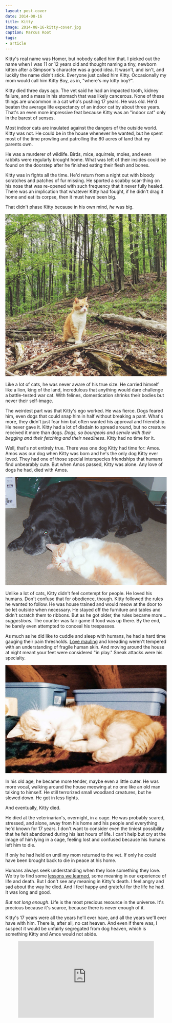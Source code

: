 ```yaml
---
layout: post-cover
date: 2014-08-16
title: Kitty
image: 2014-08-16-kitty-cover.jpg
caption: Marcus Root
tags:
- article
---
```


Kitty's real name was Homer, but nobody called him that. I picked out the name when I was 11 or 12 years old and thought naming a tiny, newborn kitten after a Simpson's character was a good idea. It wasn't, and isn't, and luckily the name didn't stick. Everyone just called him Kitty. Occasionally my mom would call him Kitty Boy, as in, "where's my kitty boy?".

Kitty died three days ago. The vet said he had an impacted tooth, kidney failure, and a mass in his stomach that was likely cancerous. None of these things are uncommon in a cat who's pushing 17 years. He was old. He'd beaten the average life expectancy of an indoor cat by about three years. That's an even more impressive feat because Kitty was an "indoor cat" only in the barest of senses.

Most indoor cats are insulated against the dangers of the outside world. Kitty was not. He could be in the house whenever he wanted, but he spent most of the time prowling and patrolling the 80 acres of land that my parents own.

He was a murderer of wildlife. Birds, mice, squirrels, moles, and even rabbits were regularly brought home. What was left of their insides could be found on the doorstep after he finished eating their flesh and bones.

Kitty was in fights all the time. He'd return from a night out with bloody scratches and patches of fur missing. He sported a scabby scar-thing on his nose that was re-opened with such frequency that it never fully healed. There was an implication that whatever Kitty had fought, if he didn't drag it home and eat its corpse, then it must have been big.

That didn't phase Kitty because in his own mind, *he* was big.

![](/assets/2014-08-16-kitty-woods.jpg)

Like a lot of cats, he was never aware of his true size. He carried himself like a lion, king of the land, incredulous that anything would dare challenge a battle-tested war cat. With felines, domestication shrinks their bodies but never their self-image.

The weirdest part was that Kitty's ego worked. He was fierce. Dogs feared him, even dogs that could snap him in half without breaking a pant. What's more, they didn't just fear him but often wanted his approval and friendship. He never gave it. Kitty had a lot of disdain to spread around, but no creature received it more than dogs. *Dogs, so bourgeois and servile with their begging and their fetching and their neediness*. Kitty had no time for it.

Well, that's not entirely true. There was one dog Kitty had time for: Amos. Amos was our dog when Kitty was born and he's the only dog Kitty ever loved. They had one of those special interspecies friendships that humans find unbearably cute. But when Amos passed, Kitty was alone. Any love of dogs he had, died with Amos.

![](/assets/2014-08-16-kitty-amos.jpg)

Unlike a lot of cats, Kitty didn't feel contempt for people. He loved his humans. Don't confuse that for obedience, though. Kitty followed the rules he wanted to follow. He was house trained and would meow at the door to be let outside when necessary. He stayed off the furniture and tables and didn't scratch them to ribbons. But as he got older, the rules became more… *suggestions*. The counter was fair game if food was up there. By the end, he barely even attempted to conceal his trespasses.

As much as he did like to cuddle and sleep with humans, he had a hard time gauging their pain thresholds. [Love mauling](http://theoatmeal.com/comics/kitty_pet) and kneading weren't tempered with an understanding of fragile human skin. And moving around the house at night meant your feet were considered "in play." Sneak attacks were his specialty.

![](/assets/2014-08-16-kitty-bed.jpg)

In his old age, he became more tender, maybe even a little cuter. He was more vocal, walking around the house meowing at no one like an old man talking to himself. He still terrorized small woodland creatures, but he slowed down. He got in less fights.

And eventually, Kitty died.

He died at the veterinarian's, overnight, in a cage. He was probably scared, stressed, and alone, away from his home and his people and everything he'd known for 17 years. I don't want to consider even the tiniest possibility that he felt abandoned during his last hours of life. I can't help but cry at the image of him lying in a cage, feeling lost and confused because his humans left him to die.

If only he had held on until my mom returned to the vet. If only he could have been brought back to die in peace at his home.

Humans always seek understanding when they lose something they love. We try to find some [lessons we learned](http://www.subtraction.com/2012/12/04/mister-president-rest-in-peace/), some meaning in our experience of life and death. But I don't see any meaning in Kitty's death. I feel angry and sad about the way he died. And I feel happy and grateful for the life he had. It was long and good.

*But not long enough*. Life is the most precious resource in the universe. It's precious because it's scarce, because there is never enough of it.

Kitty's 17 years were all the years he'll ever have, and all the years we'll ever have with him. There is, after all, no cat heaven. And even if there was, I suspect it would be unfairly segregated from dog heaven, which is something Kitty and Amos would not abide.

<figure class="img-wide">
	<style>
.embed-container { position: relative; padding-bottom: 56.25%; height: 0; overflow: hidden; max-width: 100%; height: auto; } .embed-container iframe, .embed-container object, .embed-container embed { position: absolute; top: 0; left: 0; width: 100%; height: 100%; }</style>
<div class='embed-container'><iframe src='http://www.youtube.com/embed/NlZHRwoWIM4' frameborder='0' allowfullscreen></iframe></div></figure>